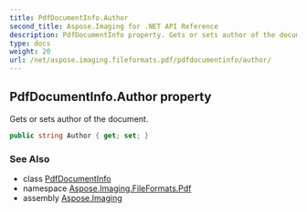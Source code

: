 ```yaml
---
title: PdfDocumentInfo.Author
second_title: Aspose.Imaging for .NET API Reference
description: PdfDocumentInfo property. Gets or sets author of the document
type: docs
weight: 20
url: /net/aspose.imaging.fileformats.pdf/pdfdocumentinfo/author/
---
```

## PdfDocumentInfo.Author property

Gets or sets author of the document.

```csharp
public string Author { get; set; }
```

### See Also

* class [PdfDocumentInfo](../)
* namespace [Aspose.Imaging.FileFormats.Pdf](../../pdfdocumentinfo/)
* assembly [Aspose.Imaging](../../../)


